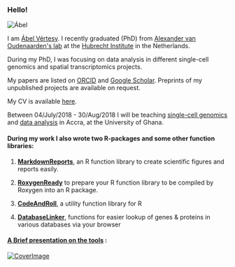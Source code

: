 ### Hello!

![Ábel](https://raw.githubusercontent.com/vertesy/vertesy.github.io/master/images/pics_AV/profile%202016-01-22_17.49.19.edit.small.jpg)

I am [Ábel Vértesy](https://github.com/vertesy). I recently graduated (PhD) from [Alexander van Oudenaarden's lab](http://www.hubrecht.eu/onderzoekers/van-oudenaarden-group/) at the [Hubrecht Institute](http://www.hubrecht.eu) in the Netherlands.

During my PhD, I was focusing on data analysis in different single-cell genomics and spatial transcriptomics projects. 

My papers are listed on [ORCID](https://orcid.org/0000-0001-6075-5702) and [Google Scholar](https://scholar.google.nl/citations?user=EugkUHAAAAAJ&hl=nl&oi=ao). Preprints of my unpublished projects are available on request.

My CV is available [here](http://bit.ly/CV_A_Vertesy).

Between 04/July/2018 - 30/Aug/2018 I will be teaching [single-cell genomics](https://vertesy.github.io/Single-Cell-Omics-Course/) and [data analysis](https://vertesy.github.io/Exploratory-data-analysis-in-R/) in Accra, at the University of Ghana.


#### During my work I also wrote two R-packages and some other function libraries:

1. [**MarkdownReports**](https://vertesy.github.io/MarkdownReports/), an R function library to create scientific figures and reports easily.

2. [**RoxygenReady**](https://vertesy.github.io/RoxygenReady/) to prepare your R function library to be compiled by Roxygen into an R package.

3. [**CodeAndRoll**](https://github.com/vertesy/TheCorvinas/blob/master/R/CodeAndRoll.md), a utility function library for R

4. [**DatabaseLinker**](https://github.com/vertesy/TheCorvinas/blob/master/R/DatabaseLinkeR.md), functions for easier lookup of genes & proteins in various databases via your browser

#### [A Brief presentation on the tools](https://docs.google.com/presentation/d/1shVYLLhLhbcIIWNbiAgrugtqeZh_VRgKiLr_BvgAWEc/embed?start=false&loop=false&delayms=5000#slide=id.p4) :

[![CoverImage](https://snag.gy/BMPxIl.jpg)](https://docs.google.com/presentation/d/1shVYLLhLhbcIIWNbiAgrugtqeZh_VRgKiLr_BvgAWEc/embed?start=false&loop=false&delayms=5000#slide=id.p4)


<!--
<iframe src="https://docs.google.com/presentation/d/1shVYLLhLhbcIIWNbiAgrugtqeZh_VRgKiLr_BvgAWEc/embed?start=false&loop=false&delayms=5000#slide=id.p4" frameborder="0" width="960" height="749">
</iframe>

<iframe src="https://calendar.google.com/calendar/embed?mode=AGENDA&height=400&wkst=2&bgcolor=%23000000&src=39vnh9es1bn814e36a9oq7t5us%40group.calendar.google.com&color=%238C500B&ctz=Europe%2FBudapest" style="border:solid 1px #777" width="800" height="400" frameborder="0" scrolling="no"></iframe> 
-->

